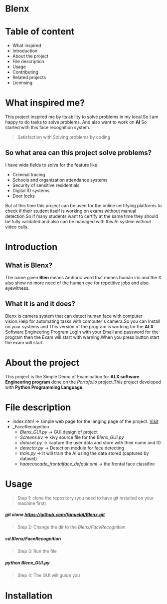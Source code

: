 #                                Blenx 

# Table of content
- What inspired 
- Introduction
- About the project
- File description
- Usage
- Contributing
- Related projects
- Licensing
# What inspired me?
This project inspired me by its ability to solve problems in my local.So I am happy to do tasks to solve problems.
And also want to work on **AI** So started with this face recognition system.
> Satisfaction with Solving problems by coding
## So what area can this project solve problems?
I have wide fields to solve for the feature like
- Criminal tracing
- Schools and organization attendance systems
- Security of sensitive residentials
- Digital ID systems
- Door locks

But at this time this project can be used for the online certifying platforms to check if their student itself is working on exams without manual detection.So if many students want to certify at the same time they should be fully validated and also can be managed with this AI system without video calls.

# Introduction

## What is Blenx?

The name given __Blen__ means Amharic word that means human iris and the _X_ also show no more need of the human eye for repetitive jobs and also eyewitness.
## What it is and it does?
Blenx is camera system that can detect human face with computer vision.Help for automating tasks with computer's camera.So you can Install on your systems and This version of the program is working for the __ALX__ Software Engineering Program LogIn with your Email and password for the program then the Exam will start with warning.When you press button start the exam will start.

# About the project

This project is the Simple Demo of Examination for __ALX software Engineering program__ done on the _Portofolio_ project.This project developed with __Python Programming Language__.


# File description
- _index.html_ -> simple web page for the langing page of the project. [Visit](https://fanuelal.github.io/Blenx/)
- _FaceRecognition
  - _Blenx_GUI.py_ -> GUI design of project 
  - _Screens.kv_ -> kivy source file for the _Blenx_GUI.py_
  - _dataset.py_ -> capture the user data and store with their name and ID
  - _detector.py_ -> Detection module for face detecting 
  - _train.py_ -> It will train the AI using the data stored (captured by dataset)
  - _haarcascade_frontalface_default.xml_ -> the frontal face classifire


# Usage
> Step 1: clone the repository (you need to have git installed on your machine first)
##### git clone https://github.com/fanuelal/Blenx.git
> Step 2: Change the dir to the _Blenx/FaceRecognition_
##### cd Blenx/FaceRecognition
> Step 3: Run the file
##### python Blenx_GUI.py 
> Step 4: The GUI will guide you 

# Installation
 
